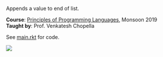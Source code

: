 Appends a value to end of list.

**Course**: [Principles of Programming Languages], Monsoon 2019<br>
**Taught by**: Prof. Venkatesh Chopella

See [main.rkt] for code.

![](https://ga-beacon.deno.dev/G-G1E8HNDZYY:v51jklKGTLmC3LAZ4rJbIQ/github.com/moocf/list-append.racket)

[Principles of Programming Languages]: https://github.com/iiithf/principles-of-programming-languages
[main.rkt]: main.rkt
